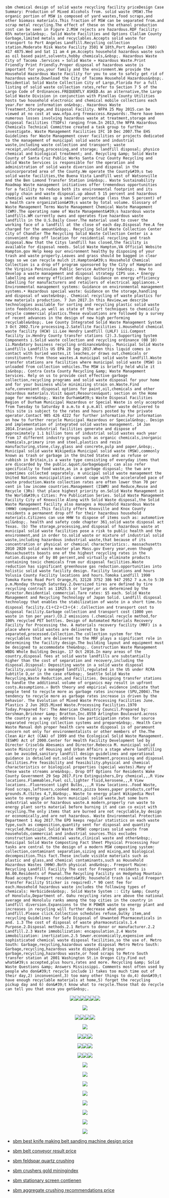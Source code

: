 
```
sbm chemical design of solid waste recycling facility priceDesign Case Summary: Production of Mixed Alcohols from. solid waste (MSW).The organic portion of MSW is composed of yard wastes,food scraps,and other biomass materials.This fraction of MSW can be separated from.and scrap metal recycling.The effect of these on the ethanol production cost can be seen in Figure 2.MSW rejects are hazardous.RDF facility: 85% material&nbsp;. Solid Waste Facilities and Options Clallam County Garbage,limited metals and recyclables.Accepts solid waste for transport to Port Angeles Landfill.Recycling collection station.Moderate Risk Waste Facility 3501 W 18th,Port Angeles (360) 417 4875.Wed and Sat 11 am 4 pm.Accepts household hazardous waste such as oil based paint,solvents,hobby chemicals,&nbsp;. Hazardous Waste City of Tacoma .Services » Solid Waste » Hazardous Waste.Print Friendly Print Friendly.Proper disposal of hazardous waste is important for you,your family and the environment.We provide the Household Hazardous Waste Facility for you to use to safely get rid of hazardous waste.Download the City of Tacoma Household Hazardous&nbsp;. Residential Solid Waste Collection City of Largo,Florida For a full listing of solid waste collection rates,refer to Section 7 5 of the Largo Code of Ordinances.FREQUENTLY ASKED.As an alternative,the Largo Solid Waste Division in conjunction with Pinellas County Utilities hosts two household electronic and chemical mobile collections each year.For more information on&nbsp;. Hazardous Waste Treatment,Storage,and Disposal Facility. NFPA 25 May 2015.can be viewed at no cost at www.nfpa.org freeaccess.Keywords:.There have been numerous losses involving hazardous waste at treatment,storage and disposal facilities (TSDFs) ranging from.In 2013,the NFPA Hazardous Chemicals Technical Committee created a task group to further investigate. Waste Management Facilities IFC 10 Dec 2007.The EHS Guidelines for Waste Management cover facilities or projects dedicated to the management of municipal solid waste and industrial waste,including waste collection and transport; waste receipt,unloading,processing,and storage; landfill disposal; physico chemical and biological treatment; and. Recycling &amp; Solid Waste County of Santa Cruz Public Works Santa Cruz County Recycling and Solid Waste Services is responsible for the operation and administration of solid waste diversion and disposal in the unincorporated area of the County.We operate the County&#39;s two solid waste facilities,the Buena Vista Landfill west of Watsonville and the Ben Lomond Transfer Station in&nbsp;. Waste Sustainability Roadmap Waste management initiatives offer tremendous opportunities for a facility to reduce both its environmental footprint and its supply chain and waste disposal.up about 5 15 percent and hazardous chemical waste makes up a smaller percentage (less than 5 percent) of a health care organization&#39;s waste by total volume. Glossary of Waste Management Terms Waste Management Chemical Waste Management (CWM).The operating name of Waste Management&#39;s hazardous waste landfills.WM currently owns and operates five hazardous waste landfills in the U.S.Daily Cover.The material used to cover the working face of a landfill at the close of each day.Disposal Fee.A fee charged for the amount&nbsp;. Recycling Solid Waste Collection Center City of Chandler The Recycling Solid Waste Collection Center is a convenient drop off location for residential recycling and trash disposal.Now that the Citys landfill has closed,the facility is available for disposal needs. Solid Waste Hampton,VA Official Website Hampton.gov Help keep our environment healthy by disposing of your trash and waste properly.Leaves and grass should be bagged in clear bags so we can recycle mulch it.Hampton&#39;s Household Chemical Collection is a drop off program sponsored by the City of Hampton and the Virginia Peninsulas Public Service Authority to&nbsp;. How to develop a waste management and disposal strategy CIPS use.• Energy labelling and energy efficient design: Guidance on energy efficiency labelling for manufacturers and retailers of electrical appliances.• Environmental management systems: Guidance on environmental management systems.• Hazardous special waste: Guidance on the storage,handling and disposal of waste&nbsp;. Chemical recycling of waste plastics for new materials production. 7 Jun 2017.In this Review,we describe technologies available for sorting and recycling plastic solid waste into feedstocks,as well as state of the art techniques to chemically recycle commercial plastics.These evaluations are followed by a survey of recent advances in the design of new high performing recyclable&nbsp;. Lee County Integrated Solid Waste Management System 3 Oct 2002.Tire processing.2.Satellite Facilities i.Household chemical waste facility (HCW) ii.Lee Hendry Landfill (LHLF) iii.Compost facility iv.Hendry County transfer stations (2).3.Supporting System Components i.Solid waste collection and recycling ordinance (08 10) ii.Mandatory business recycling ordinance&nbsp;. Municipal Solid Waste Landfills Landfills US EPA 28 Sep 2017.When this liquid comes in contact with buried wastes,it leaches,or draws out,chemicals or constituents from those wastes.A municipal solid waste landfill.Waste transfer stations are facilities where municipal solid waste (MSW) is unloaded from collection vehicles.The MSW is briefly held while it is&nbsp;. Contra Costa County Recycling &amp; Waste Management Services. Rely on us to provide cost effective garbage collection,recycling programs and solid waste disposal for your home and for your business while minimizing strain on.Waste.Find safe,convenient disposal options for paint,oil,chemicals and other hazardous materials.Visit &quot;Resources&quot; section on the Home page for more&nbsp;. Waste Durham&#39;s Waste Disposal Facilities Region of Durham Municipal Hazardous or Special Waste is only accepted from Tuesday to Saturday 8 a.m.to 4 p.m.All other waste delivered to this site is subject to the rates and hours posted by the private operator.Contact 905 426 4222 for further information.For information on how to further recycle Municipal Hazardous or Special&nbsp;. Design and implementation of integrated solid wastes management. 14 Jan 2014.Iranian industrial facilities generate and dispose of approximately 1.1 billion tons of industrial solid wastes each year from 17 different industry groups such as organic chemicals,inorganic chemicals,primary iron and steel,plastics and resin manufacturing,stone,clay,glass and concrete,pulp and paper,&nbsp;. Municipal solid waste Wikipedia Municipal solid waste (MSW),commonly known as trash or garbage in the United States and as refuse or rubbish in Britain,is a waste type consisting of everyday items that are discarded by the public.&quot;Garbage&quot; can also refer specifically to food waste,as in a garbage disposal; the two are sometimes collected separately. m unicipal solid waste management the United Nations municipalities cannot cope with the accelerated pace of waste production.Waste collection rates are often lower than 70 per cent in low income countries.Management (ISWM) and Reduce,Reuse and Recycle (3Rs) that place highest priority on.Solid Waste Management in the World&#39;s Cities: Pre Publication Series. Solid Waste Management Facility City of Knoxville Along with Solid Waste disposal,the Solid Waste Management Facility also manages a Household Hazardous Waste (HHW) component.This facility offers Knoxville and Knox County residents a permanent drop off for their hazardous household materials.Citizens can use HHW to dispose of items such as: automotive oil&nbsp;. health and safety code chapter 361.solid waste disposal act Texas. (b) The storage,processing,and disposal of hazardous waste at municipal solid waste facilities pose a risk to public health and the environment,and in order to.solid waste or mixture of industrial solid waste,including hazardous industrial waste,that because of its concentration or physical or chemical characteristics:. massachusetts 2010 2020 solid waste master plan Mass.gov Every year,even though Massachusetts boasts one of the highest recycling rates in the nation.dispose of by 80 percent,and virtually eliminate products containing toxic chemicals from our disposal facilities.Waste reduction has significant greenhouse gas reduction.opportunities into holistic solid waste facility design. Facility locations and hours Volusia County Facility locations and hours.Tomoka Landfill 1990 Tomoka Farms Road Port Orange,FL 32128 3752 386 947 2952 7 a.m.to 5:30 p.m.Monday through Saturday.2.Oversized tires are defined by tire recycling contract as 11R25.5 or larger,or as determined by the director.Residential commercial.Tare rates: $5 each. Solid Waste Management and Recycling Technology of Japan Solid. Landfill disposal technology that enables the stabilization of waste in a short time.to disposal facility.C1＋C2＋C3＋C4：.Collection and transport cost to disposal facility.Garbage collection and transport cost (1000 yen waste in ton per year).CO.2 emissions (.chemical recycle method,for 100% recycled PET bottles. Design of Automated Materials Recovery Facility for Processing the. A materials recovery facility (MRF) is a place where solid wastes are delivered to be separated,processed.Collection.The collection system for the recyclables that are delivered to the MRF plays a significant role in determining the facility design.The building layout and equipment must be designed to accommodate the&nbsp;. Construction Waste Management WBDG Whole Building Design. 17 Oct 2016.In many areas of the country,disposal fees at solid waste landfills are substantially higher than the cost of separation and recovery,including the disposal.Disposal: Depositing waste in a solid waste disposal facility,usually a managed landfill,regulated in the US under RCRA Subtitle D,or in the case of&nbsp;. Seattle Solid Waste Recycling,Waste Reduction,and Facilities. Designing transfer stations to handle the additional volume of organics may result in upfront costs.Assumptions.▫ Both theory and empirical evidence indicate that people tend to recycle more as garbage rates increase (SPU,2004).The tendency to recycle more as garbage rates increase is driven by the behavior. The Evolution of Mixed Waste Processing Facilities June. Plastics 2 Jun 2015.Mixed Waste.Processing Facilities.1970 Today.Prepared for: The American Chemistry Council.Prepared by: Gershman,Brickner &amp; Bratton,Inc.8550 Arlington Boulevard.across the country as a way to address low participation rates for source separated recycling collection systems and prepare&nbsp;. Health Care Waste Manual doh proper health care waste disposal is of paramount concern not only for environmentalists or other members of the.The Clean Air Act (CAA) of 1999 and the Ecological Solid Waste Management.(ESWM) Act of 2000.Center for Health Facility Development led by Director Criselda Abesamis and Director.Rebecca M. municipal solid waste Ministry of Housing and Urban Affairs a stage where landfilling can be avoided,sanitary landfill design guidelines and operational guidance is detailed out.solid waste treatment,processing and disposal facilities.Pre feasibility and feasibility.physical and chemical characteristics or biological properties (special wastes).Many of these waste streams are&nbsp;. Drop Off Options for Residents Wake County Government 29 Sep 2017.Fire Extinguishers​,​Dry chemical,​,​,R​ View locations.Flammables​,​Fuel oil,lighter fluid,kerosene,​,​,R View locations.​.Fluorescent Light Bulbs​,​,​,​,R View locations.​.​Food Waste,​Food scraps,leftovers,cooked meats,pizza boxes,paper products,coffee grounds.R.(Sites 4,7,8&nbsp;. Waste to energy plant Wikipedia Most waste to energy plants burn municipal solid waste,but some burn industrial waste or hazardous waste.A modern,properly run waste to energy plant sorts material before burning it and can co exist with recycling.The only items that are burned are not recyclable,by design or economically,and are not hazardous. Waste Environmental Protection Department 1 Aug 2017.The EPD keeps regular statistics on each waste type,such as composition,quantity sent for disposal and quantity recycled.Municipal Solid Waste (MSW) comprises solid waste from households,commercial and industrial sources.This excludes construction waste,chemical waste,clinical waste and other&nbsp;. Municipal Solid Waste Composting Fact Sheet Physical Processing Four tasks are central to the design of a modern MSW composting system: collection,contaminant separation,sizing and mixing,and biological decomposition.This fact.These include visible materials such as plastic and glass,and chemical contaminants,such as Household Hazardous Wastes (HHW).Both physical and&nbsp;. Freeport Maine: Recycling Landfill Facility The cost for Freeport residents is $6.00.Residents of Pownal.The Recycling Facility on Hedgehog Mountain Road accepts Freeport residents&#39; household trash (a valid Freeport Transfer Facility Sticker is required).* 90 cent fee for each.Household hazardous waste includes the following types of chemicals: Herbicides&nbsp;. Solid Waste System :: City &amp; County of Honolulu,Department of. Oahu recycling rates are above the national average and Honolulu ranks among the top cities in the country in landfill diversion.Expansions to the H POWER waste to energy plant and increases in recycling will further decrease what goes to landfill.Please click.Collection schedules refuse,bulky item,and recycling Guidelines for Safe Disposal of Unwanted Pharmaceuticals in and. 1.3 The cost of disposal of waste pharmaceuticals.1.4 Purpose.2.Disposal methods.2.1 Return to donor or manufacturer.2.2 Landfill.2.3 Waste immobilization: encapsulation.2.4 Waste immobilization: inertization.2.5 Sewer.economically,expensive and sophisticated chemical waste disposal facilities,so the use of. Metro South: Garbage,recycling,hazardous waste disposal Metro Metro South: Garbage,recycling,hazardous waste disposal.Bring your garbage,recycling,hazardous waste,or food scraps to Metro South transfer station at 2001 Washington St.in Oregon City.Find out what&#39;s accepted,plus hours,rates and more. Recycling &amp; Solid Waste Questions &amp; Answers Mississippi. Comments most often used by people who don&#39;t recycle include 1) takes too much time out of their day,2) inconvenient,3) too many other things to do,4) don&#39;t have enough recyclable materials at home,5) forget the recycling pickup day and 6) don&#39;t know what to recycle.Those that do recycle can tell you that once you get&nbsp;. 
```

<div align="center">
  
<a rel="nofollow" href="https://m.shibang-china.com?f=github&k=sbm+chemical+design+of+solid+waste+recycling+facility+price"><img src="https://static.shibang-china.com/en/l.png"></a><img src="https://static.shibang-china.com/en/hw.png"><a rel="nofollow" href="https://m.shibang-china.com/product/?f=github&k=sbm+chemical+design+of+solid+waste+recycling+facility+price"><img src="https://static.shibang-china.com/en/p.png"></a><a rel="nofollow" href="https://m.shibang-china.com/cases/?f=github&k=sbm+chemical+design+of+solid+waste+recycling+facility+price"><img src="https://static.shibang-china.com/en/c.png"></a><a rel="nofollow" href="https://m.shibang-china.com/news/?f=github&k=sbm+chemical+design+of+solid+waste+recycling+facility+price"><img src="https://static.shibang-china.com/en/n.png"></a><a rel="nofollow" href="https://m.shibang-china.com?f=github&k=sbm+chemical+design+of+solid+waste+recycling+facility+price"><img src="https://static.shibang-china.com/en/m.png"></a>

<a rel="nofollow" href="https://m.shibang-china.com/product/?f=github&k=sbm+chemical+design+of+solid+waste+recycling+facility+price"><img src="https://static.shibang-china.com/en/b.jpg"></a>
  
<a rel="nofollow" href="https://m.shibang-china.com/solution-aggregate.html?f=github&k=sbm+chemical+design+of+solid+waste+recycling+facility+price"><img src="https://static.shibang-china.com/en/a.jpg"></a><a rel="nofollow" href="https://m.shibang-china.com/solution-mine.html?f=github&k=sbm+chemical+design+of+solid+waste+recycling+facility+price"><img src="https://static.shibang-china.com/en/m.jpg"></a><a rel="nofollow" href="https://m.shibang-china.com/solution-mill.html?f=github&k=sbm+chemical+design+of+solid+waste+recycling+facility+price"><img src="https://static.shibang-china.com/en/g.jpg"></a><a rel="nofollow" href="https://m.shibang-china.com/solution-epc.html?f=github&k=sbm+chemical+design+of+solid+waste+recycling+facility+price"><img src="https://static.shibang-china.com/en/e.jpg"></a>

<a rel="nofollow" href="https://m.shibang-china.com/product/?f=github&k=sbm+chemical+design+of+solid+waste+recycling+facility+price"><img src="https://static.shibang-china.com/en/a-p.png"></a>

<a rel="nofollow" href="https://m.shibang-china.com/product/crusher/c6x.html?f=github&k=sbm+chemical+design+of+solid+waste+recycling+facility+price"><img src="https://static.shibang-china.com/en/j.jpg"></a><a rel="nofollow" href="https://m.shibang-china.com/product/crusher/ci5x.html?f=github&k=sbm+chemical+design+of+solid+waste+recycling+facility+price"><img src="https://static.shibang-china.com/en/i.jpg"></a><a rel="nofollow" href="https://m.shibang-china.com/product/crusher/hst.html?f=github&k=sbm+chemical+design+of+solid+waste+recycling+facility+price"><img src="https://static.shibang-china.com/en/c.jpg"></a>

<a rel="nofollow" href="https://m.shibang-china.com/product/mill/mtw.html?f=github&k=sbm+chemical+design+of+solid+waste+recycling+facility+price"><img src="https://static.shibang-china.com/en/mtw.jpg"></a><a rel="nofollow" href="https://m.shibang-china.com/product/mill/scm.html?f=github&k=sbm+chemical+design+of+solid+waste+recycling+facility+price"><img src="https://static.shibang-china.com/en/scm.jpg"></a><a rel="nofollow" href="https://m.shibang-china.com/product/mill/lm.html?f=github&k=sbm+chemical+design+of+solid+waste+recycling+facility+price"><img src="https://static.shibang-china.com/en/lm.jpg"></a>

<a rel="nofollow" href="https://m.shibang-china.com/product/sand/vsi6x.html?f=github&k=sbm+chemical+design+of+solid+waste+recycling+facility+price"><img src="https://static.shibang-china.com/en/6x.jpg"></a><a rel="nofollow" href="https://m.shibang-china.com/product/sand/vu.html?f=github&k=sbm+chemical+design+of+solid+waste+recycling+facility+price"><img src="https://static.shibang-china.com/en/vu.jpg"></a><a rel="nofollow" href="https://m.shibang-china.com/product/mobile/klun.html?f=github&k=sbm+chemical+design+of+solid+waste+recycling+facility+price"><img src="https://static.shibang-china.com/en/k.jpg"></a>

<a rel="nofollow" href="https://m.shibang-china.com/cases/?f=github&k=sbm+chemical+design+of+solid+waste+recycling+facility+price"><img src="https://static.shibang-china.com/en/case.png"></a>

<a rel="nofollow" href="https://m.shibang-china.com/cases/aggregate/202.html?f=github&k=sbm+chemical+design+of+solid+waste+recycling+facility+price"><img src="https://static.shibang-china.com/en/c-1.jpg"></a>

<a rel="nofollow" href="https://m.shibang-china.com/cases/aggregate/203.html?f=github&k=sbm+chemical+design+of+solid+waste+recycling+facility+price"><img src="https://static.shibang-china.com/en/c-2.jpg"></a>

<a rel="nofollow" href="https://m.shibang-china.com/cases/mill/123.html?f=github&k=sbm+chemical+design+of+solid+waste+recycling+facility+price"><img src="https://static.shibang-china.com/en/c-3.jpg"></a>

<a rel="nofollow" href="https://m.shibang-china.com/contact_us.html?f=github&k=sbm+chemical+design+of+solid+waste+recycling+facility+price"><img src="https://static.shibang-china.com/en/contact.png"></a>

<a rel="nofollow" href="https://swt.shibang-china.com/?f=github&k=sbm+chemical+design+of+solid+waste+recycling+facility+price"><img src="https://static.shibang-china.com/en/chat.png"></a>

<a rel="nofollow" href="https://whatsapp.shibangsoft.com/WhatsApp.php?f=github&k=sbm+chemical+design+of+solid+waste+recycling+facility+price"><img src="https://static.shibang-china.com/en/whatsapp.png"></a>

<a rel="nofollow" href="https://m.shibang-china.com/?f=github&k=sbm+chemical+design+of+solid+waste+recycling+facility+price"><img src="https://static.shibang-china.com/en/website.png"></a>

</div>


* [sbm best knife making belt sanding machine design price](sbm%20best%20knife%20making%20belt%20sanding%20machine%20design%20price.md)

* [sbm belt conveyor result price](sbm%20belt%20conveyor%20result%20price.md)

* [sbm feldspar quartz crushing](sbm%20feldspar%20quartz%20crushing.md)

* [sbm crushers gold miningindex](sbm%20crushers%20gold%20miningindex.md)

* [sbm stationary screen contienen](sbm%20stationary%20screen%20contienen.md)

* [sbm aggregate crushing recommendations price](sbm%20aggregate%20crushing%20recommendations%20price.md)
